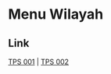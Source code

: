 # Menu Wilayah

## Link

[TPS 001](https://github.com/gigit-pemilu/pemilu-2024-63-kalimantan-selatan/tree/main/pilpres/hitung-suara/sub/63-kalimantan-selatan/sub/11-balangan/sub/06-paringin/sub/2006-kalahiang/sub/001-tps)
 | 
[TPS 002](https://github.com/gigit-pemilu/pemilu-2024-63-kalimantan-selatan/tree/main/pilpres/hitung-suara/sub/63-kalimantan-selatan/sub/11-balangan/sub/06-paringin/sub/2006-kalahiang/sub/002-tps)

